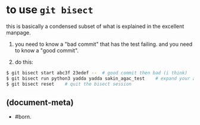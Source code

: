 # to use `git bisect`

this is basically a condensed subset of what is explained in the excellent
manpage.

1. you need to know a "bad commit" that has the test failing.
   and you need to know a "good commit".

1. do this:

```bash
$ git bisect start abc3f 23edef --  # good commit then bad (i think)
$ git bisect run python3 yadda yadda sakin_agac_test    # expand your aliass
$ git bisect reset    # quit the bisect session
```



## (document-meta)

  - #born.
